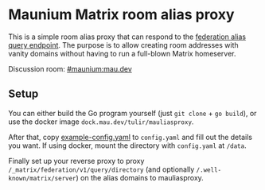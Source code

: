 # Maunium Matrix room alias proxy
This is a simple room alias proxy that can respond to the [federation alias
query endpoint]. The purpose is to allow creating room addresses with vanity
domains without having to run a full-blown Matrix homeserver.

Discussion room: [#maunium:mau.dev](https://matrix.to/#/#maunium:mau.dev)

[federation alias query endpoint]: https://matrix.org/docs/spec/server_server/latest#get-matrix-federation-v1-query-directory

## Setup
You can either build the Go program yourself (just `git clone` + `go build`),
or use the docker image `dock.mau.dev/tulir/mauliasproxy`.

After that, copy [example-config.yaml](example-config.yaml) to `config.yaml`
and fill out the details you want.  If using docker, mount the directory with
`config.yaml` at `/data`.

Finally set up your reverse proxy to proxy `/_matrix/federation/v1/query/directory`
(and optionally `/.well-known/matrix/server`) on the alias domains to mauliasproxy.
